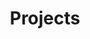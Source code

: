 ---
title: "Projects"
hero:
  title: "Portfolio"
  background_image: "/images/bg/home-2.jpg"
content_blocks:
  - _bookshop_name: "portfolio"
    preheading: "PROJECTS"
    heading: "Few Projects that we have executed end-end"
    projects:
      - name: "Mobile Coupons"
        image_path: "/images/portfolio/1.jpg"
        type: "Data Scrapers"
      - name: "Data Movement"
        image_path: "/images/portfolio/2.jpg"
        type: "Extract Transform Load"
      - name: "Anonymous Alcoholics"
        image_path: "/images/portfolio/3.jpg"
        type: "Web Development"
      - name: "Resume Parsing"
        image_path: "/images/portfolio/4.jpg"
        type: "AI/ML"
      - name: "Symmetrics"
        image_path: "/images/portfolio/5.jpg"
        type: "Data Warehouse Portal"
      - name: "Email Marketing"
        image_path: "/images/portfolio/6.jpg"
        type: "Marketing"
---